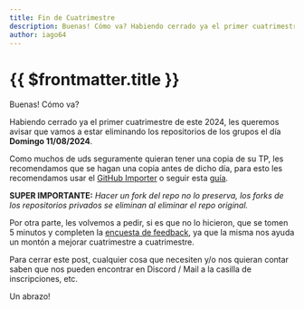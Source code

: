 ```yaml
---
title: Fin de Cuatrimestre
description: Buenas! Cómo va? Habiendo cerrado ya el primer cuatrimestre de este 2024, les queremos avisar que vamos a estar eliminando los repositorios de los grupos el día...
author: iago64
---
```


<PostBreadcrumb />

# {{ $frontmatter.title }}

Buenas! Cómo va?

Habiendo cerrado ya el primer cuatrimestre de este 2024, les queremos avisar que
vamos a estar eliminando los repositorios de los grupos el día
**Domingo 11/08/2024**.

Como muchos de uds seguramente quieran tener una copia de su TP, les
recomendamos que se hagan una copia antes de dicho día, para esto les
recomendamos usar el [GitHub Importer](https://github.com/new/import) o seguir
esta
[guía](https://github.com/mgarciaisaia/github-translations/blob/spanish/help/articles/duplicating-a-repository.md).

**SUPER IMPORTANTE:** _Hacer un fork del repo no lo preserva, los forks de los
repositorios privados se eliminan al eliminar el repo original._

Por otra parte, les volvemos a pedir, si es que no lo hicieron, que se tomen 5
minutos y completen la
[encuesta de feedback](https://forms.gle/R2wPZhmH87CTgAj46), ya que la misma nos
ayuda un montón a mejorar cuatrimestre a cuatrimestre.

Para cerrar este post, cualquier cosa que necesiten y/o nos quieran contar saben
que nos pueden encontrar en Discord / Mail a la casilla de inscripciones, etc.

Un abrazo!
